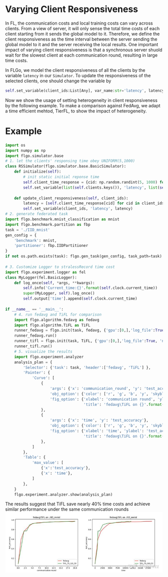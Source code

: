 # Varying Client Responsiveness
In FL, the communication costs and local training costs can vary across clients.
From a view of server, it will only sense the total time costs of each client starting from it sends the global model to it.
Therefore, we define the client responsiveness as the time interval between the server sending the global model to it and the server receiving the local results. One important impact of varying client responsiveness is that a synchronous server shuold wait for the slowest client at each communication round, resulting in large time costs. 

In FLGo, we model the client responsiveness of all the clients by the variable `latency` in our `Simulator`.
To update the responsiveness of the selected clients, one should change the variable by
```python
self.set_variable(client_ids:List[Any], var_name:str='latency', latency_values:list[int])
```

Now we show the usage of setting heterogeneity in client responsiveness by the following example. To make a comparison against FedAvg, we adapt a time efficient mehtod, TierFL, to show the impact of heterogeneity.

# Example
```python
import os
import numpy as np
import flgo.simulator.base
# 1. let the clients' responsing time obey UNIFORM(5,1000)
class RSSimulator(flgo.simulator.base.BasicSimulator):
    def initialize(self):
        # init static initial reponse time
        self.client_time_response = {cid: np.random.randint(5, 1000) for cid in self.clients}
        self.set_variable(list(self.clients.keys()), 'latency', list(self.client_time_response.values()))

    def update_client_responsiveness(self, client_ids):
        latency = [self.client_time_response[cid] for cid in client_ids]
        self.set_variable(client_ids, 'latency', latency)
# 2. generate federated task
import flgo.benchmark.mnist_classification as mnist
import flgo.benchmark.partition as fbp
task = './IID_mnist'
gen_config = {
    'benchmark': mnist,
    'partitioner': fbp.IIDPartitioner
}
if not os.path.exists(task): flgo.gen_task(gen_config, task_path=task)

# 3. Customize Logger to stralessRecord time cost
import flgo.experiment.logger as fel
class MyLogger(fel.BasicLogger):
    def log_once(self, *args, **kwargs):
        self.info('Current_time:{}'.format(self.clock.current_time))
        super(MyLogger, self).log_once()
        self.output['time'].append(self.clock.current_time)

if __name__ == '__main__':
    # 4. run fedavg and TiFL for comparison
    import flgo.algorithm.fedavg as fedavg
    import flgo.algorithm.TiFL as TiFL
    runner_fedavg = flgo.init(task, fedavg, {'gpu':[0,],'log_file':True, 'num_epochs':1, 'num_rounds':20}, Logger=MyLogger, Simulator=RSSimulator)
    runner_fedavg.run()
    runner_tifl = flgo.init(task, TiFL, {'gpu':[0,],'log_file':True, 'num_epochs':1, 'num_rounds':20}, Logger=MyLogger, Simulator=RSSimulator)
    runner_tifl.run()
    # 5. visualize the results
    import flgo.experiment.analyzer
    analysis_plan = {
        'Selector': {'task': task, 'header':['fedavg', 'TiFL'] },
        'Painter': {
            'Curve': [
                {
                    'args': {'x': 'communication_round', 'y': 'test_accuracy'},
                    'obj_option': {'color': ['r', 'g', 'b', 'y', 'skyblue']},
                    'fig_option': {'xlabel': 'communication round', 'ylabel': 'test_accuracy',
                                   'title': 'fedavg\TiFL on {}'.format(task)}
                },
                {
                    'args': {'x': 'time', 'y': 'test_accuracy'},
                    'obj_option': {'color': ['r', 'g', 'b', 'y', 'skyblue']},
                    'fig_option': {'xlabel': 'time', 'ylabel': 'test_accuracy',
                                   'title': 'fedavg\TiFL on {}'.format(task)}
                },
            ]
        },
        'Table': {
            'max_value': [
                {'x':'test_accuracy'},
                {'x': 'time'},
            ]
        },
    }
    flgo.experiment.analyzer.show(analysis_plan)
```

The results suggest that TiFL save nearly 40% time costs and achieve similar performance under the same communication rounds
![fig_res](https://raw.githubusercontent.com/WwZzz/myfigs/master/fl_res.jpg)

